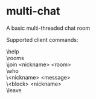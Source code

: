 # multi-chat
A basic multi-threaded chat room

Supported client commands: 

\help  
\rooms  
\join \<nickname\> \<room\>  
\who  
\\<nickname\> \<message\>  
\\<block\> \<nickname\>  
\leave  
